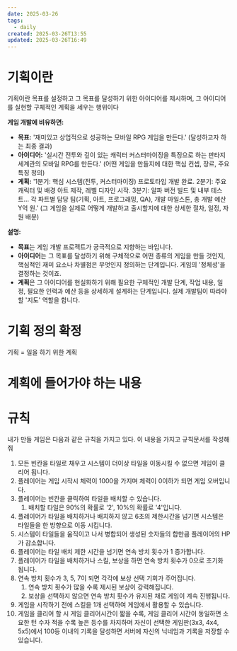 ```yaml
---
date: 2025-03-26
tags:
  - daily
created: 2025-03-26T13:55
updated: 2025-03-26T16:49
---
```

# 기획이란
기획이란 목표를 설정하고 그 목표를 달성하기 위한 아이디어를 제시하며, 그 아이디어를 실현할 구체적인 계획을 세우는 행위이다

**게임 개발에 비유하면:**
- **목표:** '재미있고 상업적으로 성공하는 모바일 RPG 게임을 만든다.' (달성하고자 하는 최종 결과)
- **아이디어:** '실시간 전투와 깊이 있는 캐릭터 커스터마이징을 특징으로 하는 판타지 세계관의 모바일 RPG를 만든다.' (어떤 게임을 만들지에 대한 핵심 컨셉, 장르, 주요 특징 정의)
- **계획:** '1분기: 핵심 시스템(전투, 커스터마이징) 프로토타입 개발 완료. 2분기: 주요 캐릭터 및 배경 아트 제작, 레벨 디자인 시작. 3분기: 알파 버전 빌드 및 내부 테스트... 각 파트별 담당 팀(기획, 아트, 프로그래밍, QA), 개발 마일스톤, 총 개발 예산 Y억 원.' (그 게임을 실제로 어떻게 개발하고 출시할지에 대한 상세한 절차, 일정, 자원 배분)

**설명:**
- **목표**는 게임 개발 프로젝트가 궁극적으로 지향하는 바입니다.
- **아이디어**는 그 목표를 달성하기 위해 구체적으로 어떤 종류의 게임을 만들 것인지, 핵심적인 재미 요소나 차별점은 무엇인지 정의하는 단계입니다. 게임의 '정체성'을 결정하는 것이죠.
- **계획**은 그 아이디어를 현실화하기 위해 필요한 구체적인 개발 단계, 작업 내용, 일정, 필요한 인력과 예산 등을 상세하게 설계하는 단계입니다. 실제 개발팀이 따라야 할 '지도' 역할을 합니다.

# 기획 정의 확정
기획 = 일을 하기 위한 계획

# 계획에 들어가야 하는 내용

# 규칙
내가 만들 게임은 다음과 같은 규칙을 가지고 있다. 이 내용을 가지고 규칙문서를 작성해줘

1. 모든 빈칸을 타일로 채우고 시스템이 더이상 타일을 이동시킬 수 없으면 게임이 클리어 됩니다.
2. 플레이어는 게임 시작시 체력이 1000을 가지며 체력이 0이하가 되면 게임 오버입니다.
3. 플레이어는 빈칸을 클릭하여 타일을 배치할 수 있습니다.
	1. 배치할 타일은 90%의 확률로 '2', 10%의 확률로 '4'입니다.
4. 플레이어가 타일을 배치하거나 배치하지 않고 6초의 제한시간을 넘기면 시스템은 타일들을 한 방향으로 이동 시킵니다.
5. 시스템이 타일들을 움직이고 나서 병합되어 생성된 숫자들의 합만큼 플레이어의 HP가 감소합니다.
6. 플레이어는 타일 배치 제한 시간을 넘기면 연속 방치 횟수가 1 증가합니다.
7. 플레이어가 타일을 배치하거나 스킬, 보상을 하면 연속 방치 횟수가 0으로 초기화 됩니다.
8. 연속 방치 횟수가 3, 5, 7이 되면 각각에 보상 선택 기회가 주어집니다.
	1. 연속 방치 횟수가 많을 수록 제시된 보상이 강력해집니다.
	2. 보상을 선택하지 않으면 연속 방치 횟수가 유지된 채로 게임이 계속 진행됩니다.
9. 게임을 시작하기 전에 스킬을 1개 선택하여 게임에서 활용할 수 있습니다.
10. 게임을 클리어 할 시 게임 클리어시간이 짧을 수록, 게임 클리어 시간이 동일하면 소요한 턴 수자 적을 수록 높은 등수를 차지하며 자신이 선택한 게임판(3x3, 4x4, 5x5)에서 100등 이내의 기록을 달성하면 서버에 자신의 닉네임과 기록을 저장할 수 있습니다. 